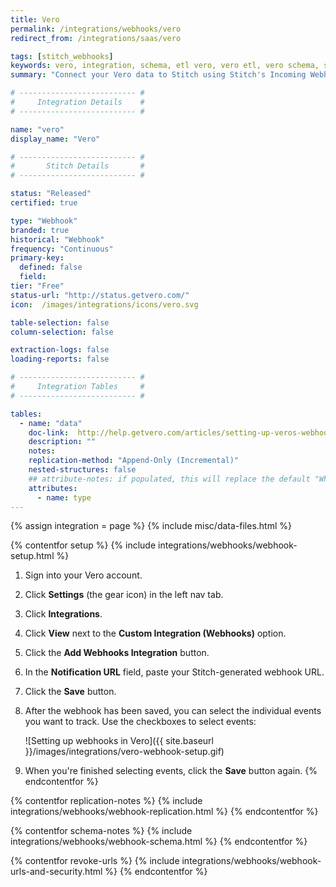 ```yaml
---
title: Vero
permalink: /integrations/webhooks/vero
redirect_from: /integrations/saas/vero

tags: [stitch_webhooks]
keywords: vero, integration, schema, etl vero, vero etl, vero schema, stitch webhooks
summary: "Connect your Vero data to Stitch using Stitch's Incoming Webhooks integration. In this guide, you'll find setup instructions, info about replication, and the data you can expect to see in your data warehouse."

# -------------------------- #
#     Integration Details    #
# -------------------------- #

name: "vero"
display_name: "Vero"

# -------------------------- #
#       Stitch Details       #
# -------------------------- #

status: "Released"
certified: true

type: "Webhook"
branded: true
historical: "Webhook"
frequency: "Continuous"
primary-key:
  defined: false
  field: 
tier: "Free"
status-url: "http://status.getvero.com/"
icon:  /images/integrations/icons/vero.svg

table-selection: false
column-selection: false

extraction-logs: false
loading-reports: false

# -------------------------- #
#     Integration Tables     #
# -------------------------- #

tables:
  - name: "data"
    doc-link:  http://help.getvero.com/articles/setting-up-veros-webhooks.html#webhook-format
    description: ""
    notes: 
    replication-method: "Append-Only (Incremental)"
    nested-structures: false
    ## attribute-notes: if populated, this will replace the default "While we try to include everything here..." copy.
    attributes:
      - name: type
---
```

{% assign integration = page %}
{% include misc/data-files.html %}

{% contentfor setup %}
{% include integrations/webhooks/webhook-setup.html %}

1. Sign into your Vero account.
2. Click **Settings** (the gear icon) in the left nav tab.
3. Click **Integrations**.
4. Click **View** next to the **Custom Integration (Webhooks)** option.
5. Click the **Add Webhooks Integration** button.
6. In the **Notification URL** field, paste your Stitch-generated webhook URL.
7. Click the **Save** button.
8. After the webhook has been saved, you can select the individual events you want to track. Use the checkboxes to select events:

   ![Setting up webhooks in Vero]({{ site.baseurl }}/images/integrations/vero-webhook-setup.gif)

9. When you're finished selecting events, click the **Save** button again.
{% endcontentfor %}



{% contentfor replication-notes %}
{% include integrations/webhooks/webhook-replication.html %}
{% endcontentfor %}



{% contentfor schema-notes %}
{% include integrations/webhooks/webhook-schema.html %}
{% endcontentfor %}



{% contentfor revoke-urls %}
{% include integrations/webhooks/webhook-urls-and-security.html %}
{% endcontentfor %}